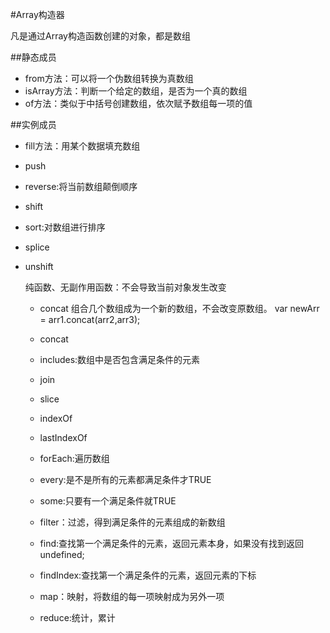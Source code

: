 #Array构造器

凡是通过Array构造函数创建的对象，都是数组

##静态成员

- from方法：可以将一个伪数组转换为真数组
- isArray方法：判断一个给定的数组，是否为一个真的数组
- of方法：类似于中括号创建数组，依次赋予数组每一项的值

##实例成员

- fill方法：用某个数据填充数组
- push
- reverse:将当前数组颠倒顺序
- shift
- sort:对数组进行排序
- splice
- unshift
  
  纯函数、无副作用函数：不会导致当前对象发生改变
     
  - concat 组合几个数组成为一个新的数组，不会改变原数组。
var newArr = arr1.concat(arr2,arr3);
  
  - concat
  - includes:数组中是否包含满足条件的元素
  - join
  - slice
  - indexOf
  - lastIndexOf
  - forEach:遍历数组
  - every:是不是所有的元素都满足条件才TRUE
  - some:只要有一个满足条件就TRUE
  - filter：过滤，得到满足条件的元素组成的新数组
  - find:查找第一个满足条件的元素，返回元素本身，如果没有找到返回undefined;
  - findIndex:查找第一个满足条件的元素，返回元素的下标
  - map：映射，将数组的每一项映射成为另外一项
  - reduce:统计，累计